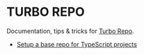 # TURBO REPO

Documentation, tips & tricks for [Turbo Repo](https://turbo.build/repo).

- [Setup a base repo for TypeScript projects](./turbo-repo-base-ts.md)
